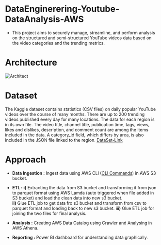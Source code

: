 # DataEnginerering-Youtube-DataAnalysis-AWS

- This project aims to securely manage, streamline, and perform analysis on the structured and semi-structured YouTube videos data based on the video categories and the trending metrics.

# Architecture
![Architect](https://drive.google.com/uc?export=view&id=1PHshFfozfLtRpnXmNPWmx9Yfpn-YHISy)

# Dataset 
The Kaggle dataset contains statistics (CSV files) on daily popular YouTube videos over the course of many months. There are up to 200 trending videos published every day for many locations. The data for each region is in its own file. The video title, channel title, publication time, tags, views, likes and dislikes, description, and comment count are among the items included in the data. A category_id field, which differs by area, is also included in the JSON file linked to the region.
[DataSet-Link](https://www.kaggle.com/datasets/datasnaek/youtube-new)

# Approach
- **Data Ingestion :**  Ingest data using AWS CLI ([CLI Commands]()) in AWS S3 bucket.
- **ETL : i)** Extracting the data from S3 bucket and transforming it from json to parquet format using AWS Lamda (auto triggered when file added in S3 bucket) and load the clean data into new s3 bucket. <br>
          **ii)** Glue ETL job to get data fro s3 bucket and transform from csv to parquet format and loading back to new s3 bucket. 
          **iii)** Glue ETL job for joining the two files for final analysis.
          
- **Analysis :** Creating AWS Data Catalog using Crawler and Analysing in AWS Athena.
- **Reporting :** Power BI dashboard for understanding data graphically.

